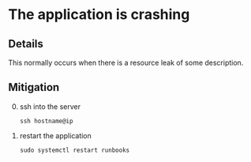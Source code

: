 # The application is crashing

## Details

This normally occurs when there is a resource leak of some description.

## Mitigation

0. ssh into the server

   ```text
   ssh hostname@ip
   ```

1. restart the application

   ```text
   sudo systemctl restart runbooks
   ```
